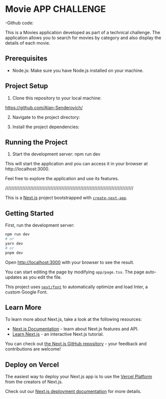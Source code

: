 # Movie APP CHALLENGE
-Github code: 

This is a Movies application developed as part of a technical challenge. The application allows you to search for movies by category and also display the details of each movie.

## Prerequisites

- Node.js: Make sure you have Node.js installed on your machine.

## Project Setup

1. Clone this repository to your local machine:

https://github.com/Alan-Senderovich/

2. Navigate to the project directory: <cd movie-app>

3. Install the project dependencies: <npm install>


## Running the Project

1. Start the development server:
npm run dev

This will start the application and you can access it in your browser at http://localhost:3000.

Feel free to explore the application and use its features.

//////////////////////////////////////////////////////////////////////////////////


This is a [Next.js](https://nextjs.org/) project bootstrapped with [`create-next-app`](https://github.com/vercel/next.js/tree/canary/packages/create-next-app).

## Getting Started

First, run the development server:

```bash
npm run dev
# or
yarn dev
# or
pnpm dev
```

Open [http://localhost:3000](http://localhost:3000) with your browser to see the result.

You can start editing the page by modifying `app/page.tsx`. The page auto-updates as you edit the file.

This project uses [`next/font`](https://nextjs.org/docs/basic-features/font-optimization) to automatically optimize and load Inter, a custom Google Font.

## Learn More

To learn more about Next.js, take a look at the following resources:

- [Next.js Documentation](https://nextjs.org/docs) - learn about Next.js features and API.
- [Learn Next.js](https://nextjs.org/learn) - an interactive Next.js tutorial.

You can check out [the Next.js GitHub repository](https://github.com/vercel/next.js/) - your feedback and contributions are welcome!

## Deploy on Vercel

The easiest way to deploy your Next.js app is to use the [Vercel Platform](https://vercel.com/new?utm_medium=default-template&filter=next.js&utm_source=create-next-app&utm_campaign=create-next-app-readme) from the creators of Next.js.

Check out our [Next.js deployment documentation](https://nextjs.org/docs/deployment) for more details.

